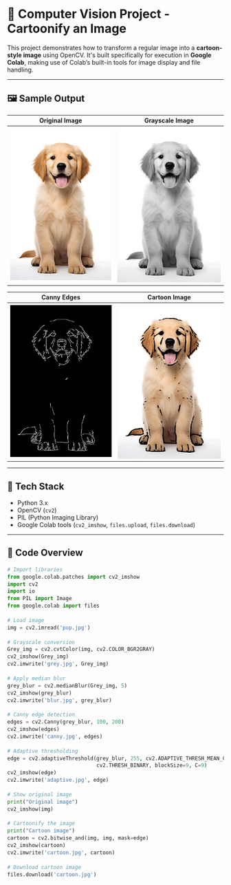 # 🧠 Computer Vision Project - Cartoonify an Image

This project demonstrates how to transform a regular image into a **cartoon-style image** using OpenCV. It's built specifically for execution in **Google Colab**, making use of Colab’s built-in tools for image display and file handling.

---

## 🖼️ Sample Output

| Original Image | Grayscale Image | 
|----------------|-----------------|
| ![Original](pup.jpg) | ![Grayscale](grey.png) |

| Canny Edges |  Cartoon Image |
|-------------|--------------------|
| ![Canny](canny.png) | ![Cartoon](cartoon.jpg) |

---

## 🧰 Tech Stack

- Python 3.x
- OpenCV (`cv2`)
- PIL (Python Imaging Library)
- Google Colab tools (`cv2_imshow`, `files.upload`, `files.download`)

---

## 📂 Code Overview

```python
# Import libraries
from google.colab.patches import cv2_imshow
import cv2
import io
from PIL import Image
from google.colab import files

# Load image
img = cv2.imread('pup.jpg')

# Grayscale conversion
Grey_img = cv2.cvtColor(img, cv2.COLOR_BGR2GRAY)
cv2_imshow(Grey_img)
cv2.imwrite('grey.jpg', Grey_img)

# Apply median blur
grey_blur = cv2.medianBlur(Grey_img, 5)
cv2_imshow(grey_blur)
cv2.imwrite('blur.jpg', grey_blur)

# Canny edge detection
edges = cv2.Canny(grey_blur, 100, 200)
cv2_imshow(edges)
cv2.imwrite('canny.jpg', edges)

# Adaptive thresholding
edge = cv2.adaptiveThreshold(grey_blur, 255, cv2.ADAPTIVE_THRESH_MEAN_C,
                             cv2.THRESH_BINARY, blockSize=9, C=9)
cv2_imshow(edge)
cv2.imwrite('adaptive.jpg', edge)

# Show original image
print("Original image")
cv2_imshow(img)

# Cartoonify the image
print("Cartoon image")
cartoon = cv2.bitwise_and(img, img, mask=edge)
cv2_imshow(cartoon)
cv2.imwrite('cartoon.jpg', cartoon)

# Download cartoon image
files.download('cartoon.jpg')
